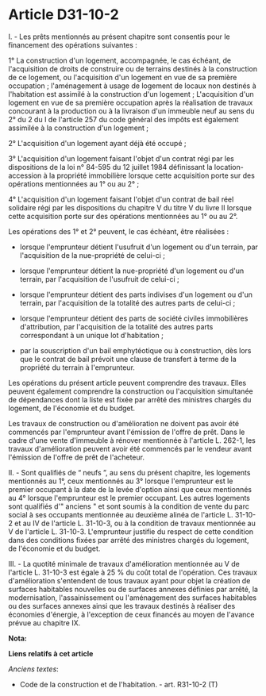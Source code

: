 # Article D31-10-2

I. - Les prêts mentionnés au présent chapitre sont consentis pour le financement des opérations suivantes :

1° La construction d'un logement, accompagnée, le cas échéant, de l'acquisition de droits de construire ou de terrains
destinés à la construction de ce logement, ou l'acquisition d'un logement en vue de sa première occupation ; l'aménagement à
usage de logement de locaux non destinés à l'habitation est assimilé à la construction d'un logement ; L'acquisition d'un
logement en vue de sa première occupation après la réalisation de travaux concourant à la production ou à la livraison d'un
immeuble neuf au sens du 2° du 2 du I de l'article 257 du code général des impôts est également assimilée à la construction
d'un logement ;

2° L'acquisition d'un logement ayant déjà été occupé ;

3° L'acquisition d'un logement faisant l'objet d'un contrat régi par les dispositions de la loi n° 84-595 du 12 juillet 1984
définissant la location-accession à la propriété immobilière lorsque cette acquisition porte sur des opérations mentionnées
au 1° ou au 2° ;

4° L'acquisition d'un logement faisant l'objet d'un contrat de bail réel solidaire régi par les dispositions du chapitre V du
titre V du livre II lorsque cette acquisition porte sur des opérations mentionnées au 1° ou au 2°.

Les opérations des 1° et 2° peuvent, le cas échéant, être réalisées :

- lorsque l'emprunteur détient l'usufruit d'un logement ou d'un terrain, par l'acquisition de la nue-propriété de celui-ci ;

- lorsque l'emprunteur détient la nue-propriété d'un logement ou d'un terrain, par l'acquisition de l'usufruit de celui-ci ;

- lorsque l'emprunteur détient des parts indivises d'un logement ou d'un terrain, par l'acquisition de la totalité des autres
parts de celui-ci ;

- lorsque l'emprunteur détient des parts de société civiles immobilières d'attribution, par l'acquisition de la totalité des
autres parts correspondant à un unique lot d'habitation ;

- par la souscription d'un bail emphytéotique ou à construction, dès lors que le contrat de bail prévoit une clause de
transfert à terme de la propriété du terrain à l'emprunteur.

Les opérations du présent article peuvent comprendre des travaux. Elles peuvent également comprendre la construction ou
l'acquisition simultanée de dépendances dont la liste est fixée par arrêté des ministres chargés du logement, de l'économie
et du budget.

Les travaux de construction ou d'amélioration ne doivent pas avoir été commencés par l'emprunteur avant l'émission de l'offre
de prêt. Dans le cadre d'une vente d'immeuble à rénover mentionnée à l'article L. 262-1, les travaux d'amélioration peuvent
avoir été commencés par le vendeur avant l'émission de l'offre de prêt de l'acheteur.

II. - Sont qualifiés de “ neufs ”, au sens du présent chapitre, les logements mentionnés au 1°, ceux mentionnés au 3° lorsque
l'emprunteur est le premier occupant à la date de la levée d'option ainsi que ceux mentionnés au 4° lorsque l'emprunteur est
le premier occupant. Les autres logements sont qualifiés d'" anciens " et sont soumis à la condition de vente du parc social
à ses occupants mentionnée au deuxième alinéa de l'article L. 31-10-2 et au IV de l'article L. 31-10-3, ou à la condition de
travaux mentionnée au V de l'article L. 31-10-3. L'emprunteur justifie du respect de cette condition dans des conditions
fixées par arrêté des ministres chargés du logement, de l'économie et du budget.

III. - La quotité minimale de travaux d'amélioration mentionnée au V de l'article L. 31-10-3 est égale à 25 % du coût total
de l'opération. Ces travaux d'amélioration s'entendent de tous travaux ayant pour objet la création de surfaces habitables
nouvelles ou de surfaces annexes définies par arrêté, la modernisation, l'assainissement ou l'aménagement des surfaces
habitables ou des surfaces annexes ainsi que les travaux destinés à réaliser des économies d'énergie, à l'exception de ceux
financés au moyen de l'avance prévue au chapitre IX.

**Nota:**



**Liens relatifs à cet article**

_Anciens textes_:

  - Code de la construction et de l'habitation. - art. R31-10-2 (T)
